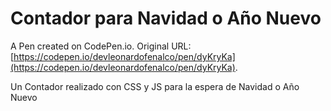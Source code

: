# Contador para Navidad o Año Nuevo 

A Pen created on CodePen.io. Original URL: [https://codepen.io/devleonardofenalco/pen/dyKryKa](https://codepen.io/devleonardofenalco/pen/dyKryKa).

Un Contador realizado con CSS y JS para la espera de Navidad o Año Nuevo